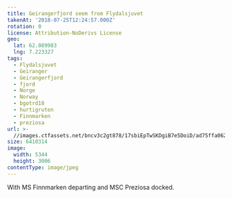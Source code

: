 ```yaml
---
title: Geirangerfjord seem from Flydalsjuvet
takenAt: '2018-07-25T12:24:57.000Z'
rotation: 0
license: Attribution-NoDerivs License
geo:
  lat: 62.089983
  lng: 7.223327
tags:
  - Flydalsjuvet
  - Geiranger
  - Geirangerfjord
  - fjord
  - Norge
  - Norway
  - bgotrd18
  - hurtigruten
  - Finnmarken
  - preziosa
url: >-
  //images.ctfassets.net/bncv3c2gt878/17sbiEpTwSKDgiB7e5DoiD/ad75ffa06256abf02cf05117c67a5a34/geirangerfjord-seem-from-flydalsjuvet_29989964728_o
size: 6410314
image:
  width: 5344
  height: 3006
contentType: image/jpeg
---
```


With MS Finnmarken departing and MSC Preziosa docked.